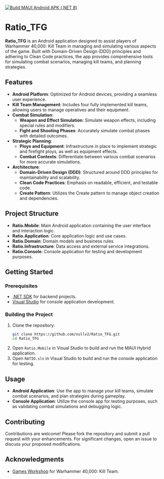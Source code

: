 [![Build MAUI Android APK (.NET 8)](https://github.com/nullv2/Ratio_TFG/actions/workflows/build-apk.yml/badge.svg)](https://github.com/nullv2/Ratio_TFG/actions/workflows/build-apk.yml)

# Ratio_TFG

**Ratio_TFG** is an Android application designed to assist players of Warhammer 40,000: Kill Team in managing and simulating various aspects of the game. Built with Domain-Driven Design (DDD) principles and adhering to Clean Code practices, the app provides comprehensive tools for simulating combat scenarios, managing kill teams, and planning strategies.

## Features

- **Android Platform**: Optimized for Android devices, providing a seamless user experience.
- **Kill Team Management**: Includes four fully implemented kill teams, allowing users to manage operatives and their equipment.
- **Combat Simulation**:
  - **Weapon and Effect Simulation**: Simulate weapon effects, including special rules and modifiers.
  - **Fight and Shooting Phases**: Accurately simulate combat phases with detailed outcomes.
- **Strategic Planning**:
  - **Ploys and Equipment**: Infrastructure in place to implement strategic and firefight ploys, as well as equipment effects.
  - **Combat Contexts**: Differentiate between various combat scenarios for more accurate simulations.
- **Architecture**:
  - **Domain-Driven Design (DDD)**: Structured around DDD principles for maintainability and scalability.
  - **Clean Code Practices**: Emphasis on readable, efficient, and testable code.
  - **Create Pattern**: Utilizes the Create pattern to manage object creation and dependencies.

## Project Structure

- **Ratio.Mobile**: Main Android application containing the user interface and interaction logic.
- **Ratio.Application**: Core application logic and use cases.
- **Ratio.Domain**: Domain models and business rules.
- **Ratio.Infrastructure**: Data access and external service integrations.
- **Ratio.Console**: Console application for testing and development purposes.

## Getting Started

### Prerequisites

- [.NET SDK](https://dotnet.microsoft.com/download) for backend projects.
- [Visual Studio](https://visualstudio.microsoft.com/) for console application development.

### Building the Project

1. Clone the repository:
   ```bash
   git clone https://github.com/nullv2/Ratio_TFG.git
   cd Ratio_TFG
   ```
2. Open `Ratio.Mobile` in Visual Studio to build and run the MAUI Hybrid application.
3. Open `RATIO.sln` in Visual Studio to build and run the console application for testing.

## Usage

- **Android Application**: Use the app to manage your kill teams, simulate combat scenarios, and plan strategies during gameplay.
- **Console Application**: Utilize the console app for testing purposes, such as validating combat simulations and debugging logic.

## Contributing

Contributions are welcome! Please fork the repository and submit a pull request with your enhancements. For significant changes, open an issue to discuss your proposed modifications.

## Acknowledgments

- [Games Workshop](https://www.games-workshop.com/) for Warhammer 40,000: Kill Team.
